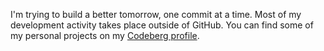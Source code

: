 I'm trying to build a better tomorrow, one commit at a time. Most of my development activity takes place outside of GitHub. You can find some of my personal projects on my [Codeberg profile](https://codeberg.org/n0toose).
